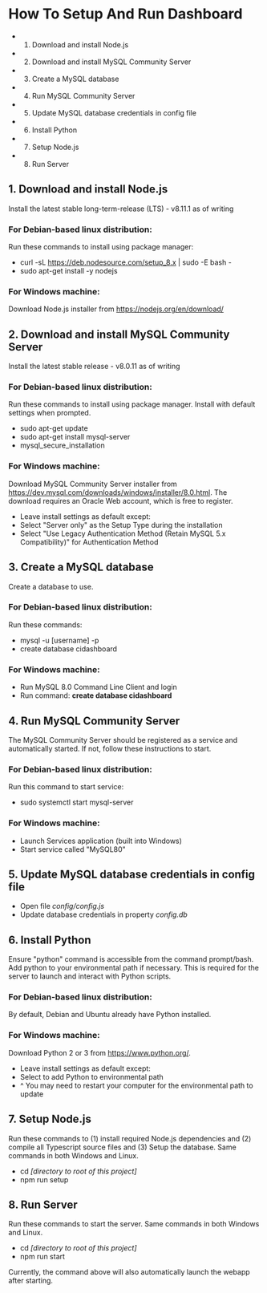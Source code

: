 # How To Setup And Run Dashboard

* 1. Download and install Node.js
* 2. Download and install MySQL Community Server
* 3. Create a MySQL database
* 4. Run MySQL Community Server
* 5. Update MySQL database credentials in config file
* 6. Install Python
* 7. Setup Node.js
* 8. Run Server

## 1. Download and install Node.js
Install the latest stable long-term-release (LTS) - v8.11.1 as of writing

### For Debian-based linux distribution:
Run these commands to install using package manager:

* curl -sL https://deb.nodesource.com/setup_8.x | sudo -E bash -
* sudo apt-get install -y nodejs

### For Windows machine:
Download Node.js installer from https://nodejs.org/en/download/


## 2. Download and install MySQL Community Server
Install the latest stable release - v8.0.11 as of writing

### For Debian-based linux distribution:
Run these commands to install using package manager. Install with default settings when prompted.

* sudo apt-get update
* sudo apt-get install mysql-server
* mysql_secure_installation

### For Windows machine:
Download MySQL Community Server installer from https://dev.mysql.com/downloads/windows/installer/8.0.html. The download requires an Oracle Web account, which is free to register.

* Leave install settings as default except:
* Select "Server only" as the Setup Type during the installation
* Select "Use Legacy Authentication Method (Retain MySQL 5.x Compatibility)" for Authentication Method


## 3. Create a MySQL database
Create a database to use.

### For Debian-based linux distribution:
Run these commands:

* mysql -u [username] -p
* create database cidashboard

### For Windows machine:

* Run MySQL 8.0 Command Line Client and login
* Run command: **create database cidashboard**


## 4. Run MySQL Community Server
The MySQL Community Server should be registered as a service and automatically started. If not, follow these instructions to start.

### For Debian-based linux distribution:
Run this command to start service:

* sudo systemctl start mysql-server

### For Windows machine:

* Launch Services application (built into Windows)
* Start service called "MySQL80"


## 5. Update MySQL database credentials in config file

* Open file *config/config.js*
* Update database credentials in property *config.db*


## 6. Install Python
Ensure "python" command is accessible from the command prompt/bash. Add python to your environmental path if necessary. This is required for the server to launch and interact with Python scripts.

### For Debian-based linux distribution:
By default, Debian and Ubuntu already have Python installed.

### For Windows machine:
Download Python 2 or 3 from https://www.python.org/.

* Leave install settings as default except:
* Select to add Python to environmental path
* ^ You may need to restart your computer for the environmental path to update


## 7. Setup Node.js
Run these commands to (1) install required Node.js dependencies and (2) compile all Typescript source files and (3) Setup the database. Same commands in both Windows and Linux.

* cd *[directory to root of this project]*
* npm run setup


## 8. Run Server
Run these commands to start the server. Same commands in both Windows and Linux.

* cd *[directory to root of this project]*
* npm run start

Currently, the command above will also automatically launch the webapp after starting.